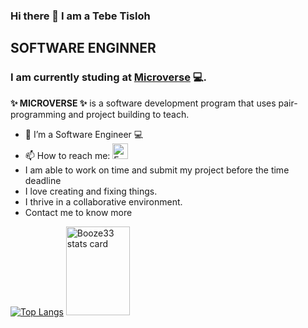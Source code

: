### Hi there 👋 I am a Tebe Tisloh

## SOFTWARE ENGINNER  

### I am currently studing at [Microverse](https://www.microverse.org) 💻.

**✨ MICROVERSE ✨** is a software development program that uses pair-programming and project building to teach.

- 🔭 I’m a Software Engineer  💻
- 📫 How to reach me: <a href="mailto:ttisloh@gmail.com.com" target="_blank"><img src="https://icons.iconarchive.com/icons/wwalczyszyn/android-style-honeycomb/64/GMail-icon.png" width="25" alt="Email"></a>
- I am able to work on time and submit my project before the time deadline
-  I love creating and fixing things.
-  I thrive in a collaborative environment.
-  Contact me to know more

[![Top Langs](https://github-readme-stats.vercel.app/api/top-langs/?username=Booze33&layout=compact&langs_count=8)](https://github.com/Booze33/github-readme-stats)
<a><img  width="45%" height="142px" src="https://github-readme-stats.vercel.app/api?username=Booze33&show_icons=true&theme=gruvbox&title_color=eff6a3&text_color=c3ce9c&bg_color=125965&hide_border=true" alt="Booze33 stats card" /></a>
